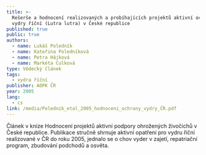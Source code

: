 ```yaml
---
title: >-
  Rešerše a hodnocení realizovaných a probíhajících projektů aktivní ochrany
  vydry říční (Lutra lutra) v České republice
published: true
public: true
authors:
  - name: Lukáš Poledník
  - name: Kateřina Poledníková
  - name: Petra Hájková
  - name: Markéta Culková
type: Vědecký článek
tags:
  - vydra říční
publisher: AOPK ČR
year: 2005
lang:
  - cs
link: /media/Polednik_etal_2005_hodnoceni_ochrany_vydry_ČR.pdf
---
```

Článek v knize Hodnocení projektů aktivní podpory ohrožených živočichů v České republice. Publikace stručně shrnuje aktivní opatření pro vydru říční realizované v ČR do roku 2005, jednalo se o chov vyder v zajetí, repatriační program, zbudování podchodů a osvěta.
